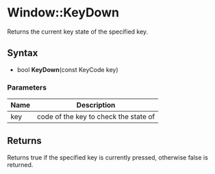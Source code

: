 # Window::KeyDown #
Returns the current key state of the specified key.

## Syntax ##
- bool **KeyDown**(const KeyCode key)

### Parameters ###
| Name | Description |
|---|---|
| key | code of the key to check the state of |

## Returns ##
Returns true if the specified key is currently pressed, otherwise false is returned.
